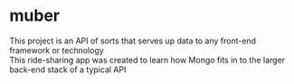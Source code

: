 # muber
This project is an API of sorts that serves up data to any front-end framework or technology </br>
This ride-sharing app  was created to learn how Mongo fits in to the larger back-end stack of a typical API
